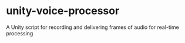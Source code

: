 # unity-voice-processor
A Unity script for recording and delivering frames of audio for real-time processing
